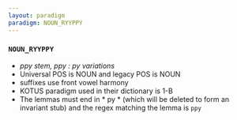 ```yaml
---
layout: paradigm
paradigm: NOUN_RYYPPY
---
```

### ` NOUN_RYYPPY `

* _ppy stem, ppy : py variations_
* Universal POS is NOUN and legacy POS is NOUN
* suffixes use front vowel harmony
* KOTUS paradigm used in their dictionary is 1-B
* The lemmas must end in * py * (which will be deleted to form an invariant stub) and the regex matching the lemma is ` ppy `

